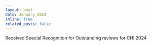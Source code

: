 ```yaml
---
layout: post
date: January 2024
inline: true
related_posts: false
---
```


Received Special Recognition for Outstanding reviews for CHI 2024
